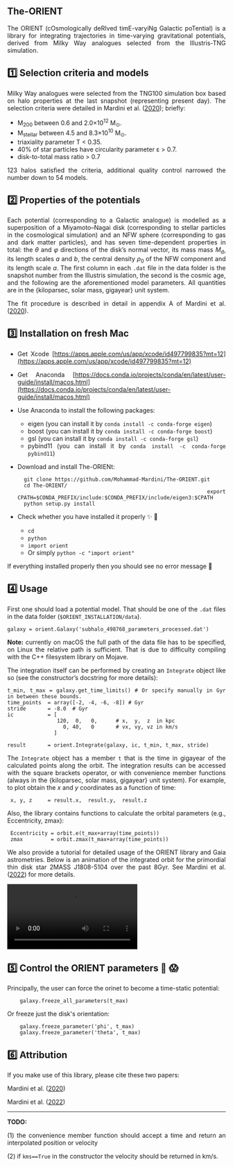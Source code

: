 
<div align="justify">

The-ORIENT
----------
The ORIENT (cOsmologically deRIved timE-varyiNg Galactic poTential) is a library for integrating trajectories in time-varying gravitational potentials, derived from Milky Way analogues selected from the Illustris-TNG simulation.


:one: Selection criteria and models
-----------------------------------

Milky Way analogues were selected from the TNG100 simulation box based on halo properties at the last snapshot (representing present day). The selection criteria were detailed in Mardini et al. ([2020](https://ui.adsabs.harvard.edu/abs/2020ApJ...903...88M/abstract)); briefly:

* M<sub>200</sub> between 0.6 and 2.0×10<sup>12</sup> M<sub>⊙</sub>.
* M<sub>stellar</sub> between 4.5 and 8.3×10<sup>10</sup> M<sub>⊙</sub>.
* triaxiality parameter T < 0.35.
* 40% of star particles have circularity parameter ε > 0.7.
* disk-to-total mass ratio > 0.7

123 halos satisfied the criteria, additional quality control narrowed the number down to 54 models.


:two: Properties of the potentials
----------------------------------

Each potential (corresponding to a Galactic analogue) is modelled as a superposition of a Miyamoto–Nagai disk (corresponding to stellar particles in the cosmological simulation) and an NFW sphere (corresponding to gas and dark matter particles), and has seven time-dependent properties in total: the _θ_ and _φ_ directions of the disk’s normal vector, its mass mass _M_<sub>d</sub>, its length scales _a_ and _b_, the central density _ρ_<sub>0</sub> of the NFW component and its length scale _a_. The first column in each `.dat` file in the data folder is the snapshot number from the Illustris simulation, the second is the cosmic age, and the following are the aforementioned model parameters. All quantities are in the {kiloparsec, solar mass, gigayear} unit system.

The fit procedure is described in detail in appendix A of Mardini et al. ([2020](https://ui.adsabs.harvard.edu/abs/2020ApJ...903...88M/abstract)).


:three: Installation on fresh Mac
---------------------------------
- Get Xcode [https://apps.apple.com/us/app/xcode/id497799835?mt=12](https://apps.apple.com/us/app/xcode/id497799835?mt=12)
- Get Anaconda [https://docs.conda.io/projects/conda/en/latest/user-guide/install/macos.html](https://docs.conda.io/projects/conda/en/latest/user-guide/install/macos.html)
- Use Anaconda to install the following packages:
  - eigen    (you can install it by `conda install -c conda-forge eigen`)
  - boost    (you can install it by `conda install -c conda-forge boost`)
  - gsl      (you can install it by `conda install -c conda-forge gsl`)
  - pybind11 (you can install it by `conda install -c conda-forge pybind11`)
- Download and install The-ORIENt:

        git clone https://github.com/Mohammad-Mardini/The-ORIENT.git
        cd The-ORIENT/
        export CPATH=$CONDA_PREFIX/include:$CONDA_PREFIX/include/eigen3:$CPATH
        python setup.py install
        
- Check whether you have installed it properly :sparkles: :camel:
  - `cd`
  - `python`
  - `import orient`
  - Or simply `python -c "import orient"`
 
If everything installed properly then you should see no error message :rocket: 



 
:four: Usage
------------

First one should load a potential model. That should be one of the `.dat` files in the data folder (`$ORIENT_INSTALLATION/data`).


    galaxy = orient.Galaxy('subhalo_498768_parameters_processed.dat')


**Note:** currently on macOS the full path of the data file has to be specified, on Linux the relative path is sufficient. That is due to difficulty compiling with the C++ filesystem library on Mojave.

The integration itself can be performed by creating an `Integrate` object like so (see the constructor’s docstring for more details):

    t_min, t_max = galaxy.get_time_limits() # Or specify manually in Gyr in between these bounds.
    time_points  = array([-2, -4, -6, -8]) # Gyr
    stride       = -8.0  # Gyr
    ic           = [
                    120,  0,   0,      # x,  y,  z  in kpc
                      0, 40,   0       # vx, vy, vz in km/s
                   ]
                   
    result       = orient.Integrate(galaxy, ic, t_min, t_max, stride)

The `Integrate` object has a member `t` that is the time in gigayear of the calculated points along the orbit. The integration results can be accessed with the square brackets operator, or with convenience member functions (always in the {kiloparsec, solar mass, gigayear} unit system). For example, to plot obtain the *x* and *y* coordinates as a function of time:

     x, y, z     = result.x,  result.y,  result.z
  
Also, the library contains functions to calculate the orbital parameters (e.g., Eccentricity, zmax):
    
     Eccentricity = orbit.e(t_max+array(time_points))
     zmax         = orbit.zmax(t_max+array(time_points))
     
  



We also provide a tutorial for detailed usage of the ORIENT library and Gaia astrometries. Below is an animation of the integrated orbit for the primordial thin disk star 2MASS J1808-5104 over the past 8Gyr. See Mardini et al. ([2022](https://ui.adsabs.harvard.edu/abs/2022MNRAS.tmp.2594M/exportcitation)) for more details.
  


![](https://user-images.githubusercontent.com/35367221/195906213-2de68c3b-3d70-431f-a21f-8d0fbbf06622.mp4)



   
:five: Control the ORIENT parameters :exploding_head: :scream:
------------------------------------

Principally, the user can force the orinet to become a time-static potential:
  
        galaxy.freeze_all_parameters(t_max)
  
Or freeze just the disk's orientation:

        galaxy.freeze_parameter('phi', t_max)
        galaxy.freeze_parameter('theta', t_max)

  
  
:six: Attribution
-----------------
If you make use of this library, please cite these two papers:
   
Mardini et al. ([2020](https://ui.adsabs.harvard.edu/abs/2020ApJ...903...88M/abstract))

Mardini et al. ([2022](https://ui.adsabs.harvard.edu/abs/2022MNRAS.tmp.2594M/exportcitation))
    




-----------------
**TODO:** 

(1) the convenience member function should accept a time and return an interpolated position or velocity 

(2) if `kms==True` in the constructor the velocity should be returned in km/s.

</div>

  
